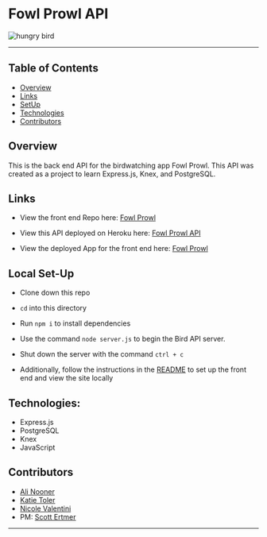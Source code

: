 # Fowl Prowl API



![hungry bird](https://media4.giphy.com/media/VBVY9IJKDxwHK/giphy.gif)

---

## Table of Contents

- [Overview](#overview)
- [Links](#links)
- [SetUp](#Local)
- [Technologies](#technologies)
- [Contributors](#contributors)

## Overview

This is the back end API for the birdwatching app Fowl Prowl. This API was created as a project to learn Express.js, Knex, and PostgreSQL.

## Links

- View the front end Repo here: [Fowl Prowl](https://github.com/AliNooner/fowl-prowl-app)

- View this API deployed on Heroku here: [Fowl Prowl API]('https://fowl-prowl-api.herokuapp.com/api/v1/allBirds')

- View the deployed App for the front end here: [Fowl Prowl](https://fowl-prowl-turing.surge.sh/)

## Local Set-Up

- Clone down this repo
- `cd` into this directory
- Run `npm i` to install dependencies
- Use the command `node server.js` to begin the Bird API server.
- Shut down the server with the command `ctrl + c`

- Additionally, follow the instructions in the [README](https://github.com/AliNooner/fowl-prowl-app/blob/main/README.md) to set up the front end and view the site locally

## Technologies:

- Express.js
- PostgreSQL
- Knex
- JavaScript

## Contributors

- [Ali Nooner](https://github.com/AliNooner)
- [Katie Toler](https://github.com/KATIETOLER)
- [Nicole Valentini](https://github.com/nvalentini21)
- PM: [Scott Ertmer](https://github.com/sertmer)

---
